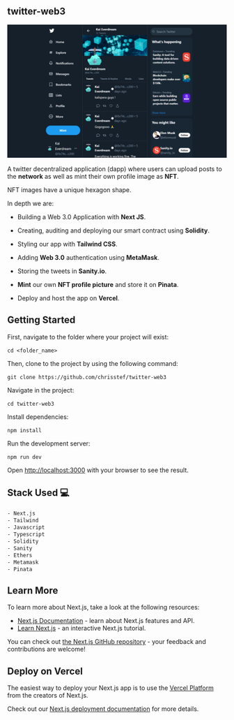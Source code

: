  ## twitter-web3

 <img src="/client/assets/twitter-profile.png" alt="frontend" title="Optional title">

 A twitter decentralized application (dapp) where users can upload posts to the __network__ as well as mint their own profile image as __NFT__.
 
 NFT images have a unique hexagon shape.

 In depth we are:

  - Building a Web 3.0 Application with __Next JS__.

  - Creating, auditing and deploying our smart contract using __Solidity__.

  - Styling our app with __Tailwind CSS__.

  - Adding __Web 3.0__ authentication using __MetaMask__.

  - Storing the tweets in __Sanity.io__.

  - __Mint__ our own __NFT profile picture__ and store it on __Pinata__.

  - Deploy and host the app on __Vercel__. 



## Getting Started

First, navigate to the folder where your project will exist:

```
cd <folder_name>
```

Then, clone to the project by using the following command: 

```
git clone https://github.com/chrisstef/twitter-web3
```

Navigate in the project:

```
cd twitter-web3
```

Install dependencies:

```
npm install
```


Run the development server:

```
npm run dev
```

Open [http://localhost:3000](http://localhost:3000) with your browser to see the result.



## Stack Used 💻

```
- Next.js
- Tailwind
- Javascript
- Typescript
- Solidity
- Sanity
- Ethers
- Metamask
- Pinata
```



## Learn More

To learn more about Next.js, take a look at the following resources:

- [Next.js Documentation](https://nextjs.org/docs) - learn about Next.js features and API.
- [Learn Next.js](https://nextjs.org/learn) - an interactive Next.js tutorial.

You can check out [the Next.js GitHub repository](https://github.com/vercel/next.js/) - your feedback and contributions are welcome!



## Deploy on Vercel

The easiest way to deploy your Next.js app is to use the [Vercel Platform](https://vercel.com/new?utm_medium=default-template&filter=next.js&utm_source=create-next-app&utm_campaign=create-next-app-readme) from the creators of Next.js.

Check out our [Next.js deployment documentation](https://nextjs.org/docs/deployment) for more details.
